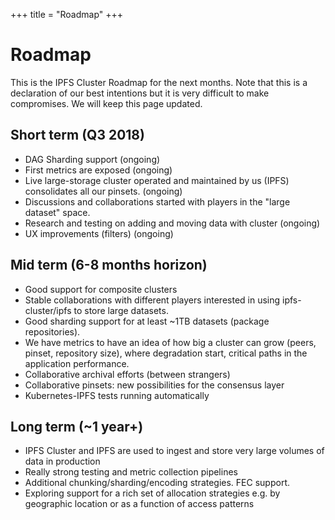 +++
title = "Roadmap"
+++

# Roadmap

This is the IPFS Cluster Roadmap for the next months. Note that this is a declaration of our best intentions but it is very difficult to make compromises. We will keep this page updated.

## Short term (Q3 2018)

* DAG Sharding support (ongoing)
* First metrics are exposed (ongoing)
* Live large-storage cluster operated and maintained by us (IPFS) consolidates all our pinsets. (ongoing)
* Discussions and collaborations started with players in the "large dataset" space.
* Research and testing on adding and moving data with cluster (ongoing)
* UX improvements (filters) (ongoing)

## Mid term (6-8 months horizon)

* Good support for composite clusters
* Stable collaborations with different players interested in using ipfs-cluster/ipfs to store large datasets.
* Good sharding support for at least ~1TB datasets (package repositories).
* We have metrics to have an idea of how big a cluster can grow (peers, pinset, repository size), where degradation start, critical paths in the application performance.
* Collaborative archival efforts (between strangers)
* Collaborative pinsets: new possibilities for the consensus layer
* Kubernetes-IPFS tests running automatically

## Long term (~1 year+)

* IPFS Cluster and IPFS are used to ingest and store very large volumes of data in production
* Really strong testing and metric collection pipelines
* Additional chunking/sharding/encoding strategies. FEC support.
* Exploring support for a rich set of allocation strategies e.g. by geographic location or as a function of access patterns
